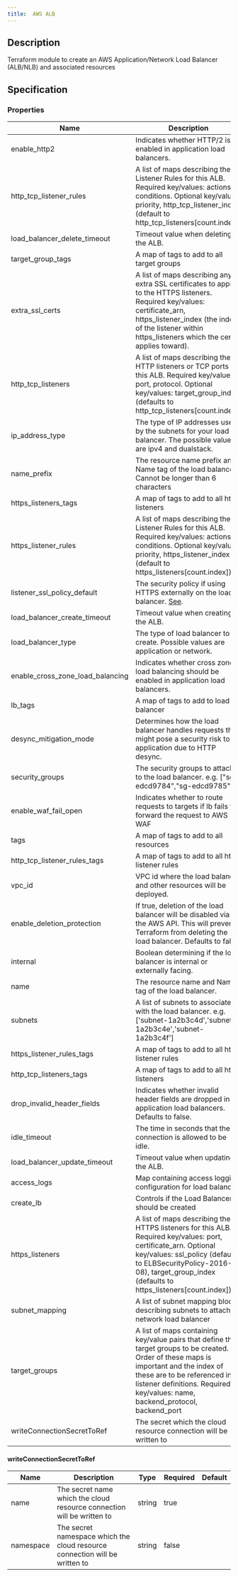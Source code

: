 ```yaml
---
title:  AWS ALB
---
```


## Description

Terraform module to create an AWS Application/Network Load Balancer (ALB/NLB) and associated resources

## Specification


### Properties

 Name | Description | Type | Required | Default 
 ------------ | ------------- | ------------- | ------------- | ------------- 
 enable_http2 | Indicates whether HTTP/2 is enabled in application load balancers. | bool | false |  
 http_tcp_listener_rules | A list of maps describing the Listener Rules for this ALB. Required key/values: actions, conditions. Optional key/values: priority, http_tcp_listener_index (default to http_tcp_listeners[count.index]) | any | false |  
 load_balancer_delete_timeout | Timeout value when deleting the ALB. | string | false |  
 target_group_tags | A map of tags to add to all target groups | map(string) | false |  
 extra_ssl_certs | A list of maps describing any extra SSL certificates to apply to the HTTPS listeners. Required key/values: certificate_arn, https_listener_index (the index of the listener within https_listeners which the cert applies toward). | list(map(string)) | false |  
 http_tcp_listeners | A list of maps describing the HTTP listeners or TCP ports for this ALB. Required key/values: port, protocol. Optional key/values: target_group_index (defaults to http_tcp_listeners[count.index]) | any | false |  
 ip_address_type | The type of IP addresses used by the subnets for your load balancer. The possible values are ipv4 and dualstack. | string | false |  
 name_prefix | The resource name prefix and Name tag of the load balancer. Cannot be longer than 6 characters | string | false |  
 https_listeners_tags | A map of tags to add to all https listeners | map(string) | false |  
 https_listener_rules | A list of maps describing the Listener Rules for this ALB. Required key/values: actions, conditions. Optional key/values: priority, https_listener_index (default to https_listeners[count.index]) | any | false |  
 listener_ssl_policy_default | The security policy if using HTTPS externally on the load balancer. [See](https://docs.aws.amazon.com/elasticloadbalancing/latest/classic/elb-security-policy-table.html). | string | false |  
 load_balancer_create_timeout | Timeout value when creating the ALB. | string | false |  
 load_balancer_type | The type of load balancer to create. Possible values are application or network. | string | false |  
 enable_cross_zone_load_balancing | Indicates whether cross zone load balancing should be enabled in application load balancers. | bool | false |  
 lb_tags | A map of tags to add to load balancer | map(string) | false |  
 desync_mitigation_mode | Determines how the load balancer handles requests that might pose a security risk to an application due to HTTP desync. | string | false |  
 security_groups | The security groups to attach to the load balancer. e.g. ["sg-edcd9784","sg-edcd9785"] | list(string) | false |  
 enable_waf_fail_open | Indicates whether to route requests to targets if lb fails to forward the request to AWS WAF | bool | false |  
 tags | A map of tags to add to all resources | map(string) | false |  
 http_tcp_listener_rules_tags | A map of tags to add to all http listener rules | map(string) | false |  
 vpc_id | VPC id where the load balancer and other resources will be deployed. | string | false |  
 enable_deletion_protection | If true, deletion of the load balancer will be disabled via the AWS API. This will prevent Terraform from deleting the load balancer. Defaults to false. | bool | false |  
 internal | Boolean determining if the load balancer is internal or externally facing. | bool | false |  
 name | The resource name and Name tag of the load balancer. | string | false |  
 subnets | A list of subnets to associate with the load balancer. e.g. ['subnet-1a2b3c4d','subnet-1a2b3c4e','subnet-1a2b3c4f'] | list(string) | false |  
 https_listener_rules_tags | A map of tags to add to all https listener rules | map(string) | false |  
 http_tcp_listeners_tags | A map of tags to add to all http listeners | map(string) | false |  
 drop_invalid_header_fields | Indicates whether invalid header fields are dropped in application load balancers. Defaults to false. | bool | false |  
 idle_timeout | The time in seconds that the connection is allowed to be idle. | number | false |  
 load_balancer_update_timeout | Timeout value when updating the ALB. | string | false |  
 access_logs | Map containing access logging configuration for load balancer. | map(string) | false |  
 create_lb | Controls if the Load Balancer should be created | bool | false |  
 https_listeners | A list of maps describing the HTTPS listeners for this ALB. Required key/values: port, certificate_arn. Optional key/values: ssl_policy (defaults to ELBSecurityPolicy-2016-08), target_group_index (defaults to https_listeners[count.index]) | any | false |  
 subnet_mapping | A list of subnet mapping blocks describing subnets to attach to network load balancer | list(map(string)) | false |  
 target_groups | A list of maps containing key/value pairs that define the target groups to be created. Order of these maps is important and the index of these are to be referenced in listener definitions. Required key/values: name, backend_protocol, backend_port | any | false |  
 writeConnectionSecretToRef | The secret which the cloud resource connection will be written to | [writeConnectionSecretToRef](#writeConnectionSecretToRef) | false |  


#### writeConnectionSecretToRef

 Name | Description | Type | Required | Default 
 ------------ | ------------- | ------------- | ------------- | ------------- 
 name | The secret name which the cloud resource connection will be written to | string | true |  
 namespace | The secret namespace which the cloud resource connection will be written to | string | false |  
